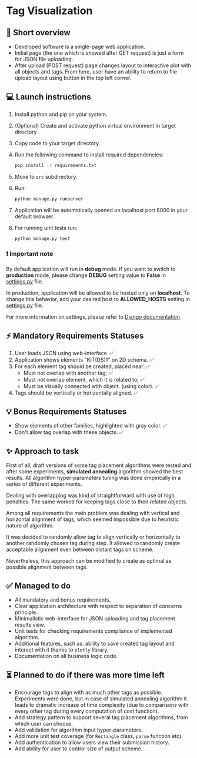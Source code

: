 # Tag Visualization

## 📖 Short overview

- Developed software is a single-page web application.
- Initial page (the one which is showed after GET request) is just a form for JSON file uploading.
- After upload (POST request) page changes layout to interactive plot with all objects and tags. From here, user have an ability to return to file upload layout using button in the top left corner.

## 💻 Launch instructions

1. Install python and pip on your system.
1. (Optional) Create and activate python virtual environment in target directory
1. Copy code to your target directory.
1. Run the following command to install required dependencies:

    ```bash
    pip install -r requirements.txt
    ```

1. Move to `src` subdirectory.
1. Run:

    ```bash
    python manage.py runserver
    ```

1. Application will be automatically opened on localhost port 8000 in your default browser.

1. For running unit tests run:

    ```bash
    python manage.py test
    ```

### ❗ Important note

By default application will run in **debug** mode. If you want to switch to **production** mode, please change **DEBUG** setting value to **False** in [settings.py](src/config/settings.py) file.

In production, application will be allowed to be hosted only on **localhost**. To change this behavior, add your desired host to **ALLOWED_HOSTS** setting in [settings.py](src/config/settings.py) file.

For more information on settings, please refer to [Django documentation](http://docs.djangoproject.com/en/5.1/ref/settings/).

## ⚡ Mandatory Requirements Statuses

1. User loads JSON using web-interface. ✅
2. Application shows elements "KIT(DS)1" on 2D schema. ✅
3. For each element tag should be created, placed near: ✅
    - Must not overlap with another tag; ✅
    - Must not overlap element, which it is related to; ✅
    - Must be visually connected with object. (using color). ✅
4. Tags should be vertically or horizontally aligned. ✅

## 💡 Bonus Requirements Statuses

- Show elements of other families, highlighted with gray color. ✅
- Don't allow tag overlap with these objects. ✅

## ✨ Approach to task

First of all, draft versions of some tag placement algorithms were tested and after some experiments, **simulated annealing** algorithm showed the best results. All algorithm hyper-parameters tuning was done empirically in a series of different experiments.

Dealing with overlapping was kind of straightforward with use of high penalties. The same worked for keeping tags close to their related objects.

Among all requirements the main problem was dealing with vertical and horizontal alignment of tags, which seemed impossible due to heuristic nature of algorithm.

It was decided to randomly allow tag to align vertically or horizontally to another randomly chosen tag during step. It allowed to randomly create acceptable alignment even between distant tags on scheme.

Nevertheless, this approach can be modified to create as optimal as possible alignment between tags.

## ✅ Managed to do

- All mandatory and bonus requirements.
- Clear application architecture with respect to separation of concerns principle.
- Minimalistic web-interface for JSON uploading and tag placement results view.
- Unit tests for checking requirements compliance of implemented algorithm.
- Additional features, such as: ability to save created tag layout and interact with it thanks to `plotly` library.
- Documentation on all business logic code.

## ⏳ Planned to do if there was more time left

- Encourage tags to align with as much other tags as possible. Experiments were done, but in case of simulated annealing algorithm it leads to dramatic increase of time complexity (due to comparisons with every other tag during every computation of cost function).
- Add strategy pattern to support several tag placement algorithms, from which user can choose.
- Add validation for algorithm input hyper-parameters.
- Add more unit test coverage (for `Rectangle` class, `parse` function etc).
- Add authentication to allow users view their submission history.
- Add ability for user to control size of output scheme.
